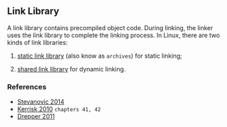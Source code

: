 ## Link Library

A link library contains precompiled object code. During linking, the linker uses 
the link library to complete the linking process. In Linux, there are two kinds 
of link libraries:

1) [static link library](./static_library) (also know as `archives`) for static linking;

2) [shared link library](./shared_library) for dynamic linking. 

### References

* [Stevanovic 2014](../../../doc/biblio.md#headBB6)
* [Kerrisk 2010](../../../doc/biblio.md#headBB1a) `chapters 41, 42`
* [Drepper 2011](../../../doc/free_books.md#headFB3)
